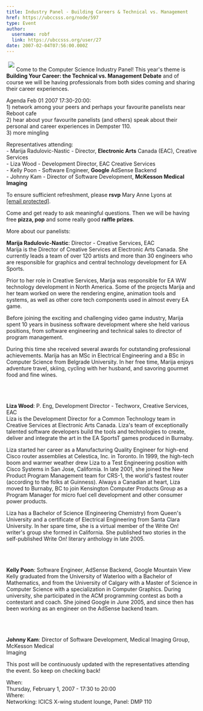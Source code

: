 ```yaml
---
title: Industry Panel - Building Careers & Technical vs. Management 
href: https://ubccsss.org/node/597
type: Event
author:
  username: robf
  link: https://ubccsss.org/user/27
date: 2007-02-04T07:56:00.000Z
---
```


<div class="field field-name-body field-type-text-with-summary field-label-hidden"><div class="field-items"><div class="field-item even"><p><img src="http://www.cs.ubc.ca/~depaulfm/ubc_logo.jpg" align="left" vspace="5" hspace="5"><br>
Come to the Computer Science Industry Panel!  This year&apos;s theme is <strong>Building Your Career: the Technical vs. Management Debate</strong> and of course we will be having professionals from both sides coming and sharing their career experiences.</p>
<p>Agenda Feb 01 2007 17:30-20:00:<br>
1) network among your peers and perhaps your favourite panelists near Reboot cafe<br>
2) hear about your favourite panelists (and others) speak about their personal and career experiences in Dempster 110.<br>
3) more mingling</p>
<p>Representatives attending:<br>
- Marija Radulovic-Nastic - Director, <strong>Electronic Arts</strong> Canada (EAC), Creative Services<br>
- Liza Wood               - Development Director, EAC Creative Services<br>
- Kelly Poon              - Software Engineer, <strong>Google</strong> AdSense Backend<br>
- Johnny Kam              - Director of Software Development, <strong>McKesson Medical Imaging</strong></p>
<p>To ensure sufficient refreshment, please <strong>rsvp</strong> Mary Anne Lyons at <a href="/cdn-cgi/l/email-protection#2d415442435e406d4e5e03584f4e034e4c"><span class="__cf_email__" data-cfemail="cfa3b6a0a1bca28facbce1baadace1acae">[email&#xA0;protected]</span></a>.</p>
<p>Come and get ready to ask meaningful questions.  Then we will be having free <strong>pizza, pop</strong> and some really good <strong>raffle prizes</strong>.  </p>
<p>More about our panelists:</p>
<p><strong>Marija Radulovic-Nastic</strong>: Director - Creative Services, EAC<br>
Marija is the Director of Creative Services at Electronic Arts Canada.  She currently leads a team of over 120 artists and more than 30 engineers who are responsible for graphics and central technology development for EA Sports.  </p>
<p>Prior to her role in Creative Services, Marija was responsible for EA WW technology development in North America.  Some of the projects Marija and her team worked on were the rendering engine, animation tools and systems, as well as other core tech components used in almost every EA game.  </p>
<p>Before joining the exciting and challenging video game industry, Marija spent 10 years in business software development where she held various positions, from software engineering and technical sales to director of program management.</p>
<p>During this time she received several awards for outstanding professional achievements. Marija has an MSc in Electrical Engineering and a BSc in Computer Science from Belgrade University. In her free time, Marija enjoys adventure travel, skiing, cycling with her husband, and savoring gourmet food and fine wines. </p>
<p><br><br><br>
<strong>Liza Wood</strong>: P. Eng, Development Director - Techworx, Creative Services, EAC<br>
Liza is the Development Director for a Common Technology team in Creative Services at Electronic Arts Canada. Liza&apos;s team of exceptionally talented software developers build the tools and technologies to create, deliver and integrate the art in the EA SportsT games produced in Burnaby.</p>
<p>Liza started her career as a Manufacturing Quality Engineer for high-end Cisco router assemblies at Celestica, Inc. in Toronto. In 1999, the high-tech boom and warmer weather drew Liza to a Test Engineering position with Cisco Systems in San Jose, California. In late 2001, she joined the New Product Program Management team for CRS-1, the world&apos;s fastest router (according to the folks at Guinness). Always a Canadian at heart, Liza moved to Burnaby, BC to join Kensington Computer Products Group as a Program Manager for micro fuel cell development and other consumer power products.</p>
<p>Liza has a Bachelor of Science (Engineering Chemistry) from Queen&apos;s University and a certificate of Electrical Engineering from Santa Clara University. In her spare time, she is a virtual member of the Write On! writer&apos;s group she formed in California. She published two stories in the self-published Write On! literary anthology in late 2005.</p>
<p><br><br><br>
<strong>Kelly Poon</strong>: Software Engineer, AdSense Backend, Google Mountain View<br>
Kelly graduated from the University of Waterloo with a Bachelor of Mathematics, and from the University of Calgary with a Master of Science in Computer Science with a specialization in Computer Graphics. During university, she participated in the ACM programming contest as both a contestant and coach. She joined Google in June 2005, and since then has been working as an engineer on the AdSense backend team.</p>
<p><br><br><br>
<strong>Johnny Kam</strong>: Director of Software Development, Medical Imaging Group, McKesson Medical<br>
Imaging</p>
<p>This post will be continuously updated with the representatives attending the event.  So keep on checking back! </p>
</div></div></div><div class="field field-name-field-dates field-type-datetime field-label-above"><div class="field-label">When:&#xA0;</div><div class="field-items"><div class="field-item even"><span class="date-display-single">Thursday, February 1, 2007 - <span class="date-display-range"><span class="date-display-start">17:30</span> to <span class="date-display-end">20:00</span></span></span></div></div></div><div class="field field-name-field-location field-type-text field-label-above"><div class="field-label">Where:&#xA0;</div><div class="field-items"><div class="field-item even">Networking: ICICS X-wing student lounge, Panel: DMP 110</div></div></div>    <footer>
          </footer>